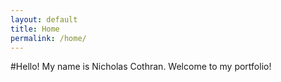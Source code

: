 ```yaml
---
layout: default
title: Home
permalink: /home/
---
```


#Hello! My name is Nicholas Cothran. Welcome to my portfolio!
